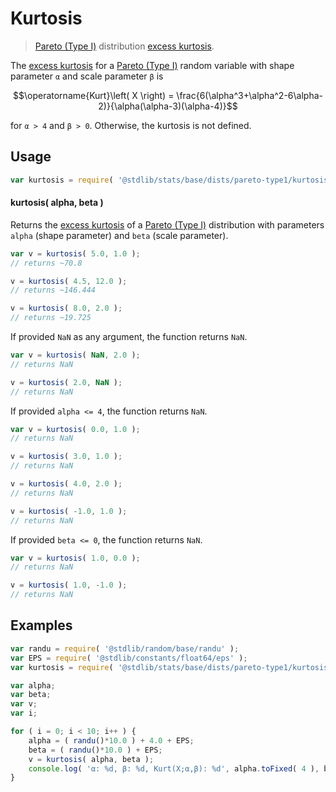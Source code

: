 <!--

@license Apache-2.0

Copyright (c) 2018 The Stdlib Authors.

Licensed under the Apache License, Version 2.0 (the "License");
you may not use this file except in compliance with the License.
You may obtain a copy of the License at

   http://www.apache.org/licenses/LICENSE-2.0

Unless required by applicable law or agreed to in writing, software
distributed under the License is distributed on an "AS IS" BASIS,
WITHOUT WARRANTIES OR CONDITIONS OF ANY KIND, either express or implied.
See the License for the specific language governing permissions and
limitations under the License.

-->

# Kurtosis

> [Pareto (Type I)][pareto-distribution] distribution [excess kurtosis][kurtosis].

<!-- Section to include introductory text. Make sure to keep an empty line after the intro `section` element and another before the `/section` close. -->

<section class="intro">

The [excess kurtosis][kurtosis] for a [Pareto (Type I)][pareto-distribution] random variable with shape parameter `α` and scale parameter `β` is

<!-- <equation class="equation" label="eq:pareto_type1_kurtosis" align="center" raw="\operatorname{Kurt}\left( X \right) = \frac{6(\alpha^3+\alpha^2-6\alpha-2)}{\alpha(\alpha-3)(\alpha-4)}" alt="Excess kurtosis for a Pareto (Type I) distribution."> -->

```math
\operatorname{Kurt}\left( X \right) = \frac{6(\alpha^3+\alpha^2-6\alpha-2)}{\alpha(\alpha-3)(\alpha-4)}
```

<!-- <div class="equation" align="center" data-raw-text="\operatorname{Kurt}\left( X \right) = \frac{6(\alpha^3+\alpha^2-6\alpha-2)}{\alpha(\alpha-3)(\alpha-4)}" data-equation="eq:pareto_type1_kurtosis">
    <img src="https://cdn.jsdelivr.net/gh/stdlib-js/stdlib@51534079fef45e990850102147e8945fb023d1d0/lib/node_modules/@stdlib/stats/base/dists/pareto-type1/kurtosis/docs/img/equation_pareto_type1_kurtosis.svg" alt="Excess kurtosis for a Pareto (Type I) distribution.">
    <br>
</div> -->

<!-- </equation> -->

for `α > 4` and `β > 0`. Otherwise, the kurtosis is not defined.

</section>

<!-- /.intro -->

<!-- Package usage documentation. -->

<section class="usage">

## Usage

```javascript
var kurtosis = require( '@stdlib/stats/base/dists/pareto-type1/kurtosis' );
```

#### kurtosis( alpha, beta )

Returns the [excess kurtosis][kurtosis] of a [Pareto (Type I)][pareto-distribution] distribution with parameters `alpha` (shape parameter) and `beta` (scale parameter).

```javascript
var v = kurtosis( 5.0, 1.0 );
// returns ~70.8

v = kurtosis( 4.5, 12.0 );
// returns ~146.444

v = kurtosis( 8.0, 2.0 );
// returns ~19.725
```

If provided `NaN` as any argument, the function returns `NaN`.

```javascript
var v = kurtosis( NaN, 2.0 );
// returns NaN

v = kurtosis( 2.0, NaN );
// returns NaN
```

If provided `alpha <= 4`, the function returns `NaN`.

```javascript
var v = kurtosis( 0.0, 1.0 );
// returns NaN

v = kurtosis( 3.0, 1.0 );
// returns NaN

v = kurtosis( 4.0, 2.0 );
// returns NaN

v = kurtosis( -1.0, 1.0 );
// returns NaN
```

If provided `beta <= 0`, the function returns `NaN`.

```javascript
var v = kurtosis( 1.0, 0.0 );
// returns NaN

v = kurtosis( 1.0, -1.0 );
// returns NaN
```

</section>

<!-- /.usage -->

<!-- Package usage notes. Make sure to keep an empty line after the `section` element and another before the `/section` close. -->

<section class="notes">

</section>

<!-- /.notes -->

<!-- Package usage examples. -->

<section class="examples">

## Examples

<!-- eslint no-undef: "error" -->

```javascript
var randu = require( '@stdlib/random/base/randu' );
var EPS = require( '@stdlib/constants/float64/eps' );
var kurtosis = require( '@stdlib/stats/base/dists/pareto-type1/kurtosis' );

var alpha;
var beta;
var v;
var i;

for ( i = 0; i < 10; i++ ) {
    alpha = ( randu()*10.0 ) + 4.0 + EPS;
    beta = ( randu()*10.0 ) + EPS;
    v = kurtosis( alpha, beta );
    console.log( 'α: %d, β: %d, Kurt(X;α,β): %d', alpha.toFixed( 4 ), beta.toFixed( 4 ), v.toFixed( 4 ) );
}
```

</section>

<!-- /.examples -->

<!-- Section to include cited references. If references are included, add a horizontal rule *before* the section. Make sure to keep an empty line after the `section` element and another before the `/section` close. -->

<section class="references">

</section>

<!-- /.references -->

<!-- Section for related `stdlib` packages. Do not manually edit this section, as it is automatically populated. -->

<section class="related">

</section>

<!-- /.related -->

<!-- Section for all links. Make sure to keep an empty line after the `section` element and another before the `/section` close. -->

<section class="links">

[pareto-distribution]: https://en.wikipedia.org/wiki/Pareto_distribution

[kurtosis]: https://en.wikipedia.org/wiki/Kurtosis

</section>

<!-- /.links -->
